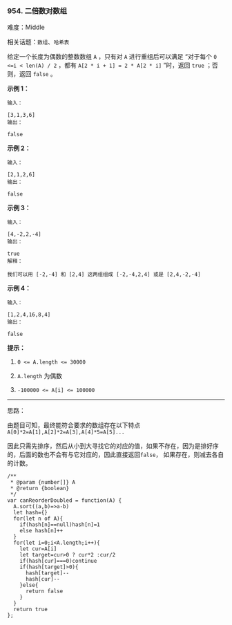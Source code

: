 ### 954. 二倍数对数组

难度：Middle

相关话题：`数组`、`哈希表`

给定一个长度为偶数的整数数组 `A` ，只有对 `A` 进行重组后可以满足 &ldquo;对于每个  `0 <=i < len(A) / 2` ，都有  `A[2 * i + 1] = 2 * A[2 * i]` &rdquo;时，返回  `true` ；否则，返回  `false` 。







**示例 1：** 



```
输入：

[3,1,3,6]
输出：

false
```


**示例 2：** 



```
输入：

[2,1,2,6]
输出：

false
```


**示例 3：** 



```
输入：

[4,-2,2,-4]
输出：

true
解释：

我们可以用 [-2,-4] 和 [2,4] 这两组组成 [-2,-4,2,4] 或是 [2,4,-2,-4]
```


**示例 4：** 



```
输入：

[1,2,4,16,8,4]
输出：

false
```






**提示：** 




1.  `0 <= A.length <= 30000` 

2.  `A.length` 为偶数

3.  `-100000 <= A[i] <= 100000` 






-----

思路：

由题目可知，最终能符合要求的数组存在以下特点`A[0]*2=A[1],A[2]*2=A[3],A[4]*5=A[5]...`

因此只需先排序，然后从小到大寻找它的对应的值，如果不存在，因为是排好序的，后面的数也不会有与它对应的，因此直接返回`false`，
如果存在，则减去各自的计数。
```
/**
 * @param {number[]} A
 * @return {boolean}
 */
var canReorderDoubled = function(A) {
  A.sort((a,b)=>a-b)
  let hash={}
  for(let n of A){
    if(hash[n]==null)hash[n]=1
    else hash[n]++
  }
  for(let i=0;i<A.length;i++){
    let cur=A[i]
    let target=cur>0 ? cur*2 :cur/2
    if(hash[cur]===0)continue
    if(hash[target]>0){
      hash[target]--
      hash[cur]--
    }else{
      return false
    }
  }
  return true
};
```

